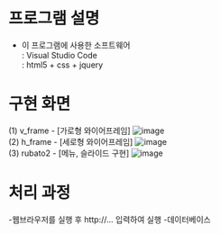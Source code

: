 # 프로그램 설명
- 이 프로그램에 사용한 소프트웨어<br>
: Visual Studio Code<br>
: html5 + css + jquery


# 구현 화면
<!-- windows key + shift + s -->
(1) v_frame - [가로형 와이어프레임]
![image](https://user-images.githubusercontent.com/62008219/160992772-ce15afbc-78ac-4923-9910-173df907e5f4.png)
<br>
(2) h_frame - [세로형 와이어프레임]
![image](https://user-images.githubusercontent.com/62008219/160993508-eaee7f3c-d88e-464d-afb7-378dd1dd8ac1.png)
<br>
(3) rubato2 - [메뉴, 슬라이드 구현]
![image](https://user-images.githubusercontent.com/62008219/160993042-a74c8e95-93ae-480a-a020-5f919debafde.png)
<br>


# 처리 과정
-웹브라우저를 실행 후 http://... 입력하여 실행
-데이터베이스
